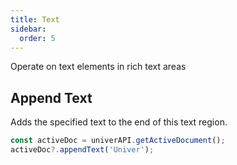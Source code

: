 ```yaml
---
title: Text
sidebar:
  order: 5
---
```


Operate on text elements in rich text areas

## Append Text

Adds the specified text to the end of this text region.

```typescript title="main.ts"
const activeDoc = univerAPI.getActiveDocument();
activeDoc?.appendText('Univer');
```